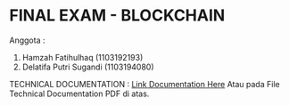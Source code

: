 # FINAL EXAM - BLOCKCHAIN

Anggota :

  1. Hamzah Fatihulhaq (1103192193)
  2. Delatifa Putri Sugandi (1103194080)
        
TECHNICAL DOCUMENTATION : <a href ="https://docs.google.com/document/d/1qNeDIMEZFHf56EIhB5dHTI0_W_bAaxH0hfp318zPsRs/edit?usp=sharing" rel="nofollow">Link Documentation Here</a> 
Atau pada File Technical Documentation PDF di atas.
